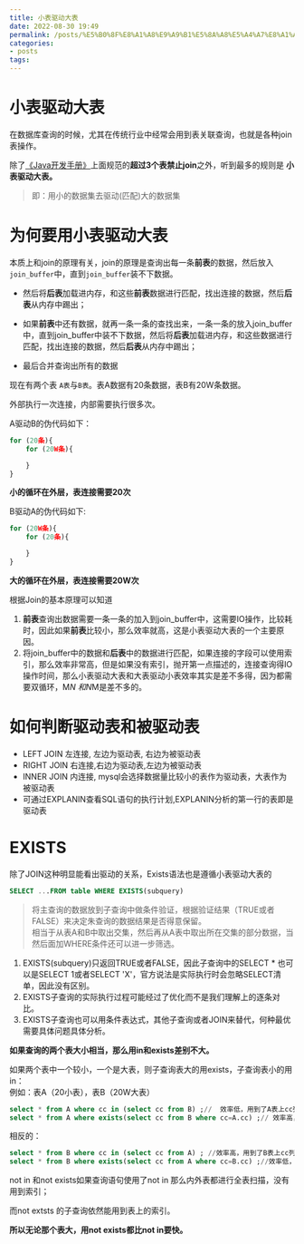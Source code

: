 ```yaml
---
title: 小表驱动大表
date: 2022-08-30 19:49
permalink: /posts/%E5%B0%8F%E8%A1%A8%E9%A9%B1%E5%8A%A8%E5%A4%A7%E8%A1%A8
categories:
- posts
tags: 
---
```

# 小表驱动大表

在数据库查询的时候，尤其在传统行业中经常会用到表关联查询，也就是各种join表操作。

除了[《Java开发手册》](https://www.haicheng.website/download/book/Java%E5%BC%80%E5%8F%91%E6%89%8B%E5%86%8C%EF%BC%88%E5%B5%A9%E5%B1%B1%E7%89%88%EF%BC%89.pdf)上面规范的**超过3个表禁止join**之外，听到最多的规则是 **小表驱动大表。**

> 即：用小的数据集去驱动(匹配)大的数据集

# 为何要用小表驱动大表

本质上和join的原理有关，join的原理是查询出每一条**前表**的数据，然后放入`join_buffer`中，直到`join_buffer`装不下数据。

* 然后将**后表**加载进内存，和这些**前表**数据进行匹配，找出连接的数据，然后**后表**从内存中踢出；

* 如果**前表**中还有数据，就再一条一条的查找出来，一条一条的放入join_buffer中，直到join_buffer中装不下数据，然后将**后表**加载进内存，和这些数据进行匹配，找出连接的数据，然后**后表**从内存中踢出；
* 最后合并查询出所有的数据

现在有两个表 `A表`与`B表`。表A数据有20条数据，表B有20W条数据。

外部执行一次连接，内部需要执行很多次。

A驱动B的伪代码如下：

```js
for (20条){
	for (20W条){

	}
}
```

**小的循环在外层，表连接需要20次**

B驱动A的伪代码如下:

```js
for (20W条){
	for (20条){

	}
}
```

**大的循环在外层，表连接需要20W次**

根据Join的基本原理可以知道

1. **前表**查询出数据需要一条一条的加入到join_buffer中，这需要IO操作，比较耗时，因此如果**前表**比较小，那么效率就高，这是小表驱动大表的一个主要原因。
2. 将join_buffer中的数据和**后表**中的数据进行匹配，如果连接的字段可以使用索引，那么效率非常高，但是如果没有索引，抛开第一点描述的，连接查询得IO操作时间，那么小表驱动大表和大表驱动小表效率其实是差不多得，因为都需要双循环，M*N 和N*M是差不多的。

# 如何判断驱动表和被驱动表

* LEFT JOIN 左连接, 左边为驱动表, 右边为被驱动表
* RIGHT JOIN 右连接,右边为驱动表,左边为被驱动表
* INNER JOIN 内连接, mysql会选择数据量比较小的表作为驱动表，大表作为被驱动表
* 可通过EXPLANIN查看SQL语句的执行计划,EXPLANIN分析的第一行的表即是驱动表

# EXISTS

除了JOIN这种明显能看出驱动的关系，Exists语法也是遵循小表驱动大表的

```sql
SELECT ...FROM table WHERE EXISTS(subquery)
```

> 将主查询的数据放到子查询中做条件验证，根据验证结果（TRUE或者FALSE）来决定朱查询的数据结果是否得意保留。  
> 相当于从表A和B中取出交集，然后再从A表中取出所在交集的部分数据，当然后面加WHERE条件还可以进一步筛选。

1. EXISTS(subquery)只返回TRUE或者FALSE，因此子查询中的SELECT * 也可以是SELECT 1或者SELECT 'X'，官方说法是实际执行时会忽略SELECT清单，因此没有区别。
2. EXISTS子查询的实际执行过程可能经过了优化而不是我们理解上的逐条对比。
3. EXISTS子查询也可以用条件表达式，其他子查询或者JOIN来替代，何种最优需要具体问题具体分析。

**如果查询的两个表大小相当，那么用in和exists差别不大。**

如果两个表中一个较小，一个是大表，则子查询表大的用exists，子查询表小的用in：  
例如：表A（20小表），表B（20W大表）

```sql
select * from A where cc in (select cc from B) ;//  效率低，用到了A表上cc列的索引；
select * from A where exists(select cc from B where cc=A.cc) ;// 效率高，用到了B表上cc列的索引。
```

相反的：

```sql
select * from B where cc in (select cc from A) ; //效率高，用到了B表上cc列的索引；
select * from B where exists(select cc from A where cc=B.cc) ;//效率低，用到了A表上cc列的索引。
```

not in 和not exists如果查询语句使用了not in 那么内外表都进行全表扫描，没有用到索引；

而not extsts 的子查询依然能用到表上的索引。

**所以无论那个表大，用not exists都比not in要快。**
